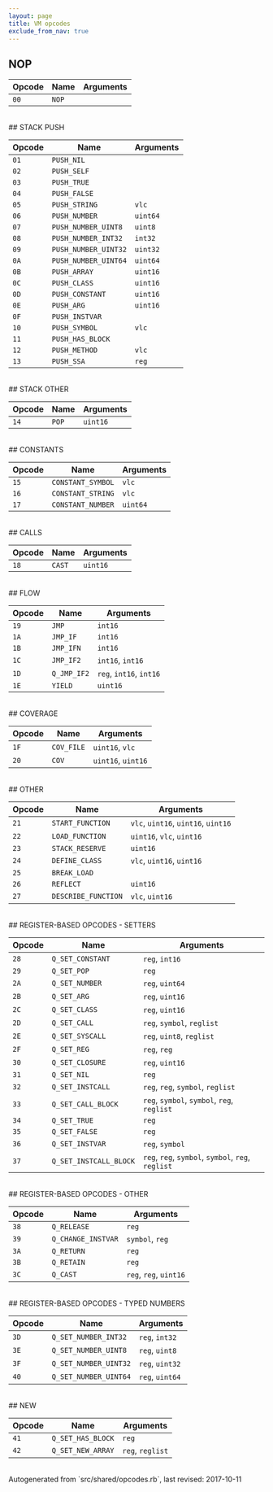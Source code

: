 ```yaml
---
layout: page
title: VM opcodes
exclude_from_nav: true
---
```


## NOP

|Opcode |Name    |Arguments|
|-------|--------|---------|
|`00`|`NOP`||

<br>
## STACK PUSH

|Opcode |Name    |Arguments|
|-------|--------|---------|
|`01`|`PUSH_NIL`||
|`02`|`PUSH_SELF`||
|`03`|`PUSH_TRUE`||
|`04`|`PUSH_FALSE`||
|`05`|`PUSH_STRING`|`vlc`|
|`06`|`PUSH_NUMBER`|`uint64`|
|`07`|`PUSH_NUMBER_UINT8`|`uint8`|
|`08`|`PUSH_NUMBER_INT32`|`int32`|
|`09`|`PUSH_NUMBER_UINT32`|`uint32`|
|`0A`|`PUSH_NUMBER_UINT64`|`uint64`|
|`0B`|`PUSH_ARRAY`|`uint16`|
|`0C`|`PUSH_CLASS`|`uint16`|
|`0D`|`PUSH_CONSTANT`|`uint16`|
|`0E`|`PUSH_ARG`|`uint16`|
|`0F`|`PUSH_INSTVAR`||
|`10`|`PUSH_SYMBOL`|`vlc`|
|`11`|`PUSH_HAS_BLOCK`||
|`12`|`PUSH_METHOD`|`vlc`|
|`13`|`PUSH_SSA`|`reg`|

<br>
## STACK OTHER

|Opcode |Name    |Arguments|
|-------|--------|---------|
|`14`|`POP`|`uint16`|

<br>
## CONSTANTS

|Opcode |Name    |Arguments|
|-------|--------|---------|
|`15`|`CONSTANT_SYMBOL`|`vlc`|
|`16`|`CONSTANT_STRING`|`vlc`|
|`17`|`CONSTANT_NUMBER`|`uint64`|

<br>
## CALLS

|Opcode |Name    |Arguments|
|-------|--------|---------|
|`18`|`CAST`|`uint16`|

<br>
## FLOW

|Opcode |Name    |Arguments|
|-------|--------|---------|
|`19`|`JMP`|`int16`|
|`1A`|`JMP_IF`|`int16`|
|`1B`|`JMP_IFN`|`int16`|
|`1C`|`JMP_IF2`|`int16`, `int16`|
|`1D`|`Q_JMP_IF2`|`reg`, `int16`, `int16`|
|`1E`|`YIELD`|`uint16`|

<br>
## COVERAGE

|Opcode |Name    |Arguments|
|-------|--------|---------|
|`1F`|`COV_FILE`|`uint16`, `vlc`|
|`20`|`COV`|`uint16`, `uint16`|

<br>
## OTHER

|Opcode |Name    |Arguments|
|-------|--------|---------|
|`21`|`START_FUNCTION`|`vlc`, `uint16`, `uint16`, `uint16`|
|`22`|`LOAD_FUNCTION`|`uint16`, `vlc`, `uint16`|
|`23`|`STACK_RESERVE`|`uint16`|
|`24`|`DEFINE_CLASS`|`vlc`, `uint16`, `uint16`|
|`25`|`BREAK_LOAD`||
|`26`|`REFLECT`|`uint16`|
|`27`|`DESCRIBE_FUNCTION`|`vlc`, `uint16`|

<br>
## REGISTER-BASED OPCODES - SETTERS

|Opcode |Name    |Arguments|
|-------|--------|---------|
|`28`|`Q_SET_CONSTANT`|`reg`, `int16`|
|`29`|`Q_SET_POP`|`reg`|
|`2A`|`Q_SET_NUMBER`|`reg`, `uint64`|
|`2B`|`Q_SET_ARG`|`reg`, `uint16`|
|`2C`|`Q_SET_CLASS`|`reg`, `uint16`|
|`2D`|`Q_SET_CALL`|`reg`, `symbol`, `reglist`|
|`2E`|`Q_SET_SYSCALL`|`reg`, `uint8`, `reglist`|
|`2F`|`Q_SET_REG`|`reg`, `reg`|
|`30`|`Q_SET_CLOSURE`|`reg`, `uint16`|
|`31`|`Q_SET_NIL`|`reg`|
|`32`|`Q_SET_INSTCALL`|`reg`, `reg`, `symbol`, `reglist`|
|`33`|`Q_SET_CALL_BLOCK`|`reg`, `symbol`, `symbol`, `reg`, `reglist`|
|`34`|`Q_SET_TRUE`|`reg`|
|`35`|`Q_SET_FALSE`|`reg`|
|`36`|`Q_SET_INSTVAR`|`reg`, `symbol`|
|`37`|`Q_SET_INSTCALL_BLOCK`|`reg`, `reg`, `symbol`, `symbol`, `reg`, `reglist`|

<br>
## REGISTER-BASED OPCODES - OTHER

|Opcode |Name    |Arguments|
|-------|--------|---------|
|`38`|`Q_RELEASE`|`reg`|
|`39`|`Q_CHANGE_INSTVAR`|`symbol`, `reg`|
|`3A`|`Q_RETURN`|`reg`|
|`3B`|`Q_RETAIN`|`reg`|
|`3C`|`Q_CAST`|`reg`, `reg`, `uint16`|

<br>
## REGISTER-BASED OPCODES - TYPED NUMBERS

|Opcode |Name    |Arguments|
|-------|--------|---------|
|`3D`|`Q_SET_NUMBER_INT32`|`reg`, `int32`|
|`3E`|`Q_SET_NUMBER_UINT8`|`reg`, `uint8`|
|`3F`|`Q_SET_NUMBER_UINT32`|`reg`, `uint32`|
|`40`|`Q_SET_NUMBER_UINT64`|`reg`, `uint64`|

<br>
## NEW

|Opcode |Name    |Arguments|
|-------|--------|---------|
|`41`|`Q_SET_HAS_BLOCK`|`reg`|
|`42`|`Q_SET_NEW_ARRAY`|`reg`, `reglist`|

<br>
Autogenerated from `src/shared/opcodes.rb`, last revised: 2017-10-11
